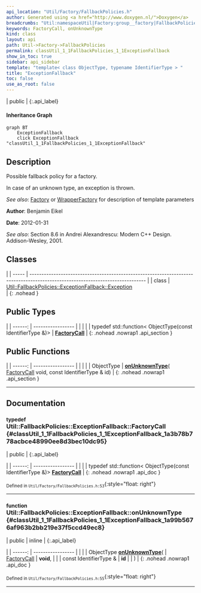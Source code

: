 ```yaml
---
api_location: "Util/Factory/FallbackPolicies.h"
author: Generated using <a href="http://www.doxygen.nl/">Doxygen</a>
breadcrumbs: "Util:namespaceUtil|Factory:group__factory|FallbackPolicies:namespaceUtil_1_1FallbackPolicies"
keywords: FactoryCall, onUnknownType
kind: class
layout: api
path: Util->Factory->FallbackPolicies
permalink: classUtil_1_1FallbackPolicies_1_1ExceptionFallback
show_in_toc: true
sidebar: api_sidebar
template: "template< class ObjectType, typename IdentifierType > "
title: "ExceptionFallback"
toc: false
use_as_root: false
---
```


| public |
{:.api_label}

#### Inheritance Graph

```mermaid
graph BT
	ExceptionFallback
	click ExceptionFallback "classUtil_1_1FallbackPolicies_1_1ExceptionFallback"
```

## Description

Possible fallback policy for a factory.

In case of an unknown type, an exception is thrown.



*See also*:  [Factory](classUtil_1_1Factory) or [WrapperFactory](classUtil_1_1WrapperFactory) for description of template parameters



**Author**: Benjamin Eikel



**Date**: 2012-01-31



*See also*: Section 8.6 in Andrei Alexandrescu: Modern C++ Design. Addison-Wesley, 2001.





## Classes

|
| ----- | ------------------------------------------------------------------------------------------------------------------------------ | 
| class | [Util::FallbackPolicies::ExceptionFallback::Exception](classUtil_1_1FallbackPolicies_1_1ExceptionFallback_1_1Exception) <br/>  | 
{: .nohead }

## Public Types

|
| ------: | ----------------- |
|  | |
| typedef std::function< ObjectType(const IdentifierType &)> | **[FactoryCall](#classUtil_1_1FallbackPolicies_1_1ExceptionFallback_1a3b78b778acbce48990ee8d3bec10dc95)**  |
{: .nohead .nowrap1 .api_section }


## Public Functions

|
| ------: | ----------------- |
|  | |
| ObjectType | **[onUnknownType](#classUtil_1_1FallbackPolicies_1_1ExceptionFallback_1a99b5676af963b2bb219e37f5ccd49ec8)**( [FactoryCall](classUtil_1_1FallbackPolicies_1_1ExceptionFallback#classUtil_1_1FallbackPolicies_1_1ExceptionFallback_1a3b78b778acbce48990ee8d3bec10dc95)  void, const IdentifierType & id) |
{: .nohead .nowrap1 .api_section }


-------------------------------------------------------------------

## Documentation

### <small>typedef</small><br/> Util::FallbackPolicies::ExceptionFallback::FactoryCall {#classUtil_1_1FallbackPolicies_1_1ExceptionFallback_1a3b78b778acbce48990ee8d3bec10dc95}

| public |
{:.api_label}

|
| ------: | ----------------- |
|  |
| typedef std::function< ObjectType(const IdentifierType &)> **[FactoryCall](#classUtil_1_1FallbackPolicies_1_1ExceptionFallback_1a3b78b778acbce48990ee8d3bec10dc95)**  |
{: .nohead .nowrap1 .api_doc }





<sub>Defined in `Util/Factory/FallbackPolicies.h:53`</sub>{:style="float: right"}

-------------------------------------------------------------------

### <small>function</small><br/> Util::FallbackPolicies::ExceptionFallback::onUnknownType {#classUtil_1_1FallbackPolicies_1_1ExceptionFallback_1a99b5676af963b2bb219e37f5ccd49ec8}

| public | inline |
{:.api_label}

|
| ------: | ----------------- |
|  |
| ObjectType **[onUnknownType](#classUtil_1_1FallbackPolicies_1_1ExceptionFallback_1a99b5676af963b2bb219e37f5ccd49ec8)**( |  [FactoryCall](classUtil_1_1FallbackPolicies_1_1ExceptionFallback#classUtil_1_1FallbackPolicies_1_1ExceptionFallback_1a3b78b778acbce48990ee8d3bec10dc95)  | **void**, |
| | const IdentifierType & | **id** |
|   ) |
{: .nohead .nowrap1 .api_doc }





<sub>Defined in `Util/Factory/FallbackPolicies.h:55`</sub>{:style="float: right"}

-------------------------------------------------------------------


